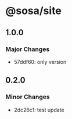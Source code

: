 # @sosa/site

## 1.0.0

### Major Changes

- 57ddf60: only version

## 0.2.0

### Minor Changes

- 2dc26c1: test update
